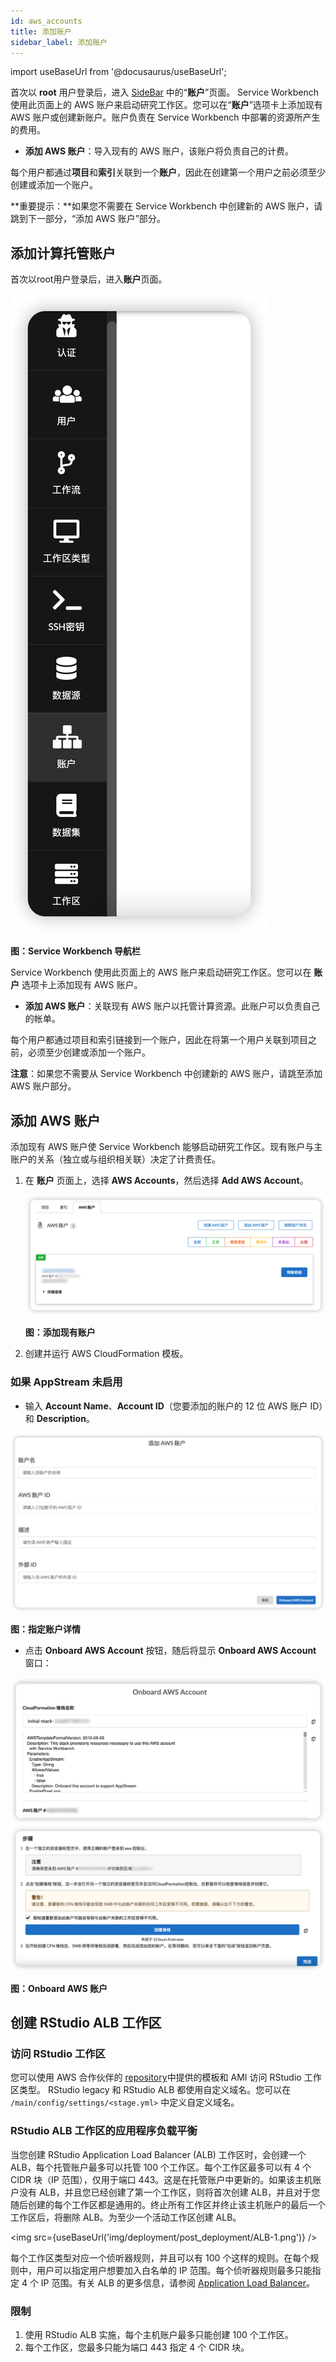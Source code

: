 ```yaml
---
id: aws_accounts
title: 添加账户
sidebar_label: 添加账户
---
```


import useBaseUrl from '@docusaurus/useBaseUrl';

首次以 **root** 用户登录后，进入 [SideBar](/zh/user_guide/introduction) 中的“**账户**”页面。 Service Workbench 使用此页面上的 AWS 账户来启动研究工作区。您可以在“**账户**”选项卡上添加现有 AWS 账户或创建新账户。账户负责在 Service Workbench 中部署的资源所产生的费用。

* **添加 AWS 账户**：导入现有的 AWS 账户，该账户将负责自己的计费。

每个用户都通过**项目**和**索引**关联到一个**账户**，因此在创建第一个用户之前必须至少创建或添加一个账户。

**重要提示：**如果您不需要在 Service Workbench 中创建新的 AWS 账户，请跳到下一部分，“添加 AWS 账户”部分。


## 添加计算托管账户

首次以root用户登录后，进入**账户**页面。

![](./images/navbar.png)

**图：Service Workbench 导航栏**

Service Workbench 使用此页面上的 AWS 账户来启动研究工作区。您可以在 **账户** 选项卡上添加现有 AWS 账户。

+ **添加 AWS 账户**：关联现有 AWS 账户以托管计算资源。此账户可以负责自己的帐单。

每个用户都通过项目和索引链接到一个账户，因此在将第一个用户关联到项目之前，必须至少创建或添加一个账户。

**注意**：如果您不需要从 Service Workbench 中创建新的 AWS 账户，请跳至添加 AWS 账户部分。


## 添加 AWS 账户

添加现有 AWS 账户使 Service Workbench 能够启动研究工作区。现有账户与主账户的关系（独立或与组织相关联）决定了计费责任。

1. 在 **账户** 页面上，选择 **AWS Accounts**，然后选择 **Add AWS Account**。

     ![](./images/addacc1.png)
 
     **图：添加现有账户**

2. 创建并运行 AWS CloudFormation 模板。

### 如果 AppStream 未启用

+ 输入 **Account Name**、**Account ID**（您要添加的账户的 12 位 AWS 账户 ID）和 **Description**。

![](./images/addacc2.png)

**图：指定账户详情**

+ 点击 **Onboard AWS Account** 按钮，随后将显示 **Onboard AWS Account** 窗口：

![](./images/onboardacc1.png)
![](./images/onboardacc2.png)


**图：Onboard AWS 账户**



## 创建 RStudio ALB 工作区

### 访问 RStudio 工作区

您可以使用 AWS 合作伙伴的 
[repository](https://github.com/RLOpenCatalyst/Service_Workbench_Templates)中提供的模板和 AMI 访问 RStudio 工作区类型。 RStudio legacy 和 RStudio ALB 都使用自定义域名。您可以在 `/main/config/settings/<stage.yml>` 中定义自定义域名。

### RStudio ALB 工作区的应用程序负载平衡

当您创建 RStudio Application Load Balancer (ALB) 工作区时，会创建一个 ALB，每个托管账户最多可以托管 100 个工作区。每个工作区最多可以有 4 个 CIDR 块（IP 范围），仅用于端口 443。这是在托管账户中更新的。如果该主机账户没有 ALB，并且您已经创建了第一个工作区，则将首次创建 ALB，并且对于您随后创建的每个工作区都是通用的。终止所有工作区并终止该主机账户的最后一个工作区后，将删除 ALB。为至少一个活动工作区创建 ALB。

<img src={useBaseUrl('img/deployment/post_deployment/ALB-1.png')} />

每个工作区类型对应一个侦听器规则，并且可以有 100 个这样的规则。在每个规则中，用户可以指定用户想要加入白名单的 IP 范围。每个侦听器规则最多只能指定 4 个 IP 范围。有关 ALB 的更多信息，请参阅 [Application Load Balancer](https://docs.aws.amazon.com/elasticloadbalancing/latest/application/introduction.html)。

### 限制

1. 使用 RStudio ALB 实施，每个主机账户最多只能创建 100 个工作区。
2. 每个工作区，您最多只能为端口 443 指定 4 个 CIDR 块。
